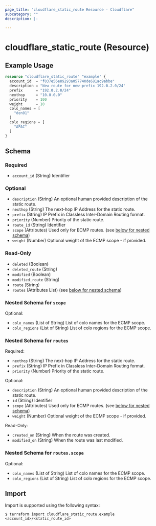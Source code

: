 ```yaml
---
page_title: "cloudflare_static_route Resource - Cloudflare"
subcategory: ""
description: |-
  
---
```


# cloudflare_static_route (Resource)



## Example Usage

```terraform
resource "cloudflare_static_route" "example" {
  account_id  = "f037e56e89293a057740de681ac9abbe"
  description = "New route for new prefix 192.0.2.0/24"
  prefix      = "192.0.2.0/24"
  nexthop     = "10.0.0.0"
  priority    = 100
  weight      = 10
  colo_names = [
    "den01"
  ]
  colo_regions = [
    "APAC"
  ]
}
```
<!-- schema generated by tfplugindocs -->
## Schema

### Required

- `account_id` (String) Identifier

### Optional

- `description` (String) An optional human provided description of the static route.
- `nexthop` (String) The next-hop IP Address for the static route.
- `prefix` (String) IP Prefix in Classless Inter-Domain Routing format.
- `priority` (Number) Priority of the static route.
- `route_id` (String) Identifier
- `scope` (Attributes) Used only for ECMP routes. (see [below for nested schema](#nestedatt--scope))
- `weight` (Number) Optional weight of the ECMP scope - if provided.

### Read-Only

- `deleted` (Boolean)
- `deleted_route` (String)
- `modified` (Boolean)
- `modified_route` (String)
- `route` (String)
- `routes` (Attributes List) (see [below for nested schema](#nestedatt--routes))

<a id="nestedatt--scope"></a>
### Nested Schema for `scope`

Optional:

- `colo_names` (List of String) List of colo names for the ECMP scope.
- `colo_regions` (List of String) List of colo regions for the ECMP scope.


<a id="nestedatt--routes"></a>
### Nested Schema for `routes`

Required:

- `nexthop` (String) The next-hop IP Address for the static route.
- `prefix` (String) IP Prefix in Classless Inter-Domain Routing format.
- `priority` (Number) Priority of the static route.

Optional:

- `description` (String) An optional human provided description of the static route.
- `id` (String) Identifier
- `scope` (Attributes) Used only for ECMP routes. (see [below for nested schema](#nestedatt--routes--scope))
- `weight` (Number) Optional weight of the ECMP scope - if provided.

Read-Only:

- `created_on` (String) When the route was created.
- `modified_on` (String) When the route was last modified.

<a id="nestedatt--routes--scope"></a>
### Nested Schema for `routes.scope`

Optional:

- `colo_names` (List of String) List of colo names for the ECMP scope.
- `colo_regions` (List of String) List of colo regions for the ECMP scope.

## Import

Import is supported using the following syntax:

```shell
$ terraform import cloudflare_static_route.example <account_id>/<static_route_id>
```
